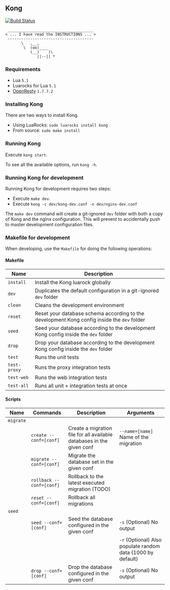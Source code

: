 ## Kong

[![Build Status](https://travis-ci.org/Mashape/kong.svg)](https://travis-ci.org/Mashape/kong)

```
 ______________________________________
< ... I have read the INSTRUCTIONS ... >
 --------------------------------------
       \   ,__,
        \  (oo)____
           (__)    )\
              ||--|| *
```

### Requirements
- Lua `5.1`
- Luarocks for Lua `5.1`
- [OpenResty](http://openresty.com/#Download) `1.7.7.2`

### Installing Kong

There are two ways to install Kong.

* Using LuaRocks: `sudo luarocks install kong`
* From source: `sudo make install`

### Running Kong

Execute `kong start`.

To see all the available options, run `kong -h`.

### Running Kong for development

Running Kong for development requires two steps:

* Execute `make dev`.
* Execute `kong -c dev/kong-dev.conf -n dev/nginx-dev.conf`

The `make dev` command will create a git-ignored `dev` folder with both a copy of Kong and the nginx configuration. This will prevent to accidentally push to master development configuration files.

### Makefile for development

When developing, use the `Makefile` for doing the following operations:

#### Makefile

| Name         | Description                                                                                         |
| ------------ | --------------------------------------------------------------------------------------------------- |
| `install`    | Install the Kong luarock globally                                                                   |
| `dev`        | Duplicates the default configuration in a git-ignored `dev` folder                                  |
| `clean`      | Cleans the development environment                                                                  |
| `reset`      | Reset your database schema according to the development Kong config inside the `dev` folder         |
| `seed`       | Seed your database according to the development Kong config inside the `dev` folder                 |
| `drop`       | Drop your database according to the development Kong config inside the `dev` folder                 |
| `test`       | Runs the unit tests                                                                                 |
| `test-proxy` | Runs the proxy integration tests                                                                    |
| `test-web`   | Runs the web integration tests                                                                      |
| `test-all`   | Runs all unit + integration tests at once                                                           |

#### Scripts

| Name       | Commands                 | Description                                                           | Arguments                                                   |
| ---------- | ------------------------ | --------------------------------------------------------------------- | ----------------------------------------------------------- |
| `migrate`  |                          |                                                                       |                                                             |
|            | `create --conf=[conf]`   | Create a migration file for all available databases in the given conf | `--name=[name]` Name of the migration                       |
|            | `migrate --conf=[conf]`  | Migrate the database set in the given conf                            |                                                             |
|            | `rollback --conf=[conf]` | Rollback to the latest executed migration (TODO)                      |                                                             |
|            | `reset --conf=[conf]`    | Rollback all migrations                                               |                                                             |
| `seed`     |                          |                                                                       |                                                             |
|            | `seed --conf=[conf]`     | Seed the database configured in the given conf                        | `-s` (Optional) No output                                   |
|            |                          |                                                                       | `-r` (Optional) Also populate random data (1000 by default) |
|            | `drop --conf=[conf]`     | Drop the database configured in the given conf                        | `-s` (Optional) No output                                   |
